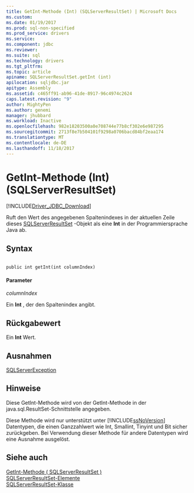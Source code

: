 ```yaml
---
title: GetInt-Methode (Int) (SQLServerResultSet) | Microsoft Docs
ms.custom: 
ms.date: 01/19/2017
ms.prod: sql-non-specified
ms.prod_service: drivers
ms.service: 
ms.component: jdbc
ms.reviewer: 
ms.suite: sql
ms.technology: drivers
ms.tgt_pltfrm: 
ms.topic: article
apiname: SQLServerResultSet.getInt (int)
apilocation: sqljdbc.jar
apitype: Assembly
ms.assetid: c465ff91-ab96-41de-8917-96c4974c2624
caps.latest.revision: "9"
author: MightyPen
ms.author: genemi
manager: jhubbard
ms.workload: Inactive
ms.openlocfilehash: 982e18203500a0e708744e77b8cf302e6e987295
ms.sourcegitcommit: 2713f8e7b504101f9298a0706bacd84bf2eaa174
ms.translationtype: MT
ms.contentlocale: de-DE
ms.lasthandoff: 11/18/2017
---
```

# <a name="getint-method-int-sqlserverresultset"></a>GetInt-Methode (Int) (SQLServerResultSet)
[!INCLUDE[Driver_JDBC_Download](../../../includes/driver_jdbc_download.md)]

  Ruft den Wert des angegebenen Spaltenindexes in der aktuellen Zeile dieses [SQLServerResultSet](../../../connect/jdbc/reference/sqlserverresultset-class.md) -Objekt als eine **Int** in der Programmiersprache Java ab.  
  
## <a name="syntax"></a>Syntax  
  
```  
  
public int getInt(int columnIndex)  
```  
  
#### <a name="parameters"></a>Parameter  
 *columnIndex*  
  
 Ein **Int** , der den Spaltenindex angibt.  
  
## <a name="return-value"></a>Rückgabewert  
 Ein **Int** Wert.  
  
## <a name="exceptions"></a>Ausnahmen  
 [SQLServerException](../../../connect/jdbc/reference/sqlserverexception-class.md)  
  
## <a name="remarks"></a>Hinweise  
 Diese GetInt-Methode wird von der GetInt-Methode in der java.sql.ResultSet-Schnittstelle angegeben.  
  
 Diese Methode wird nur unterstützt unter [!INCLUDE[ssNoVersion](../../../includes/ssnoversion_md.md)] Datentypen, die einen Ganzzahlwert wie Int, Smallint, Tinyint und Bit sicher zurückgeben. Bei Verwendung dieser Methode für andere Datentypen wird eine Ausnahme ausgelöst.  
  
## <a name="see-also"></a>Siehe auch  
 [GetInt-Methode &#40; SQLServerResultSet &#41;](../../../connect/jdbc/reference/getint-method-sqlserverresultset.md)   
 [SQLServerResultSet-Elemente](../../../connect/jdbc/reference/sqlserverresultset-members.md)   
 [SQLServerResultSet-Klasse](../../../connect/jdbc/reference/sqlserverresultset-class.md)  
  
  
